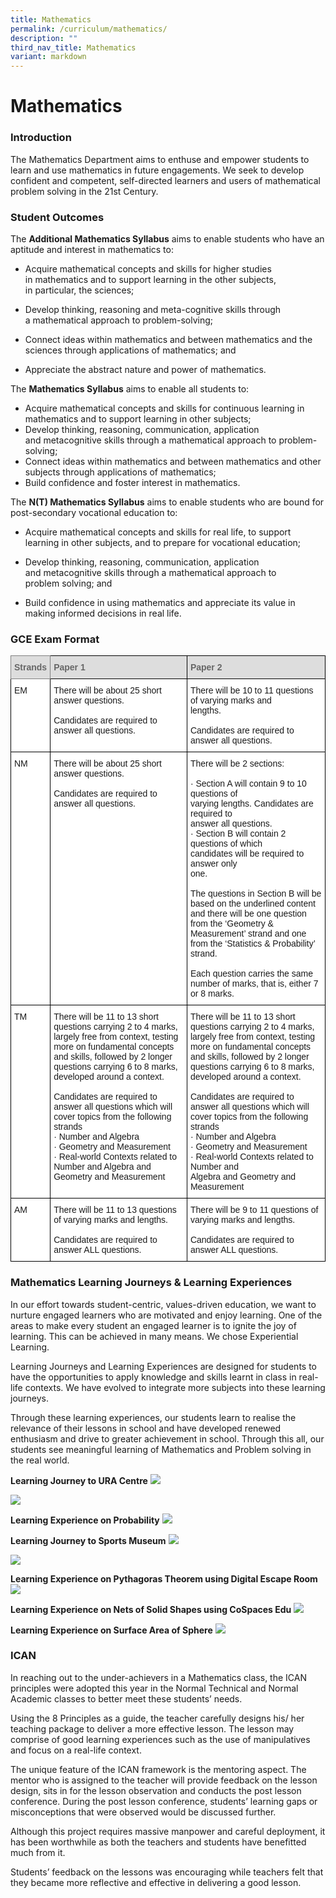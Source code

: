 ```yaml
---
title: Mathematics
permalink: /curriculum/mathematics/
description: ""
third_nav_title: Mathematics
variant: markdown
---
```

Mathematics
===========

### Introduction

The Mathematics Department aims to enthuse and empower students to learn and use mathematics in future engagements. We seek to develop confident and competent, self-directed learners and users of mathematical problem solving in the 21st Century.

### Student Outcomes

The&nbsp;<b>Additional Mathematics Syllabus</b>&nbsp;aims to enable&nbsp;students who have an aptitude and interest in mathematics to:

*   Acquire mathematical concepts and skills for higher studies in&nbsp;mathematics and to support learning in the other subjects, in&nbsp;particular, the sciences;  
    
*   Develop thinking, reasoning and meta-cognitive skills through a&nbsp;mathematical approach to problem-solving;  
    
*   Connect ideas within mathematics and between mathematics&nbsp;and the sciences through applications of mathematics; and  
    
*   Appreciate the abstract nature and power of mathematics.  
    

  

The&nbsp;<b>Mathematics Syllabus</b>&nbsp;aims to enable all students&nbsp;to:

*   Acquire mathematical concepts and skills for continuous&nbsp;learning in mathematics and to support learning in other&nbsp;subjects;
*   Develop thinking, reasoning, communication, application and&nbsp;metacognitive skills through a mathematical approach to&nbsp;problem-solving;&nbsp;
*   Connect ideas within mathematics and between mathematics&nbsp;and other subjects through applications of mathematics;&nbsp;
*   Build confidence and foster interest in mathematics.

  

The&nbsp;<b>N(T) Mathematics Syllabus</b>&nbsp;aims to enable students who are bound&nbsp;for post-secondary vocational education&nbsp;to:  

*   Acquire mathematical concepts and&nbsp;skills for real life, to support learning&nbsp;in other subjects, and to prepare for&nbsp;vocational education;&nbsp;
*   Develop thinking, reasoning,&nbsp;communication, application and&nbsp;metacognitive skills through a&nbsp;mathematical approach to problem&nbsp;solving; and&nbsp;  
    
*   Build confidence in using&nbsp;mathematics and appreciate its&nbsp;value in making informed decisions&nbsp;in real life.

### GCE Exam Format

<style type="text/css">
.tg  {border-collapse:collapse;border-spacing:0;}
.tg td{border-color:black;border-style:solid;border-width:1px;font-family:Arial, sans-serif;font-size:14px;
  overflow:hidden;padding:10px 5px;word-break:normal;}
.tg th{border-color:black;border-style:solid;border-width:1px;font-family:Arial, sans-serif;font-size:14px;
  font-weight:normal;overflow:hidden;padding:10px 5px;word-break:normal;}
.tg .tg-e14l{background-color:#DDD;color:#666;font-weight:bold;text-align:left;vertical-align:top}
.tg .tg-ky7k{background-color:#DDD;border-color:inherit;color:#666;font-weight:bold;text-align:left;vertical-align:top}
.tg .tg-ktyi{background-color:#FFF;text-align:left;vertical-align:top}
</style>
<table class="tg">
<thead>
  <tr>
    <th class="tg-ky7k"><span style="color:#666">Strands</span></th>
    <th class="tg-e14l"><span style="color:#666">Paper 1</span></th>
    <th class="tg-e14l"><span style="color:#666">Paper 2</span></th>
  </tr>
</thead>
<tbody>
  <tr>
    <td class="tg-ktyi">EM</td>
    <td class="tg-ktyi">There will be about 25 short answer questions. <br> <br>Candidates are required to answer all questions.</td>
    <td class="tg-ktyi">There will be 10 to 11 questions of varying marks and <br>lengths. <br> <br>Candidates are required to answer all questions.</td>
  </tr>
  <tr>
    <td class="tg-ktyi">NM</td>
    <td class="tg-ktyi">There will be about 25 short answer questions. <br> <br>Candidates are required to answer all questions.</td>
    <td class="tg-ktyi">There will be 2 sections: <br> <br>·  Section A will contain 9 to 10 questions of <br>    varying lengths. Candidates are required to <br>    answer all questions.<br>·  Section B will contain 2 questions of which <br>    candidates will be required to answer only <br>    one.<br> <br>The questions in Section B will be based on the underlined content and there will be one question from the ‘Geometry &amp; Measurement’ strand and one from the ‘Statistics &amp; Probability’ strand. <br> <br>Each question carries the same number of marks, that is, either 7 or 8 marks.</td>
  </tr>
  <tr>
    <td class="tg-ktyi">TM</td>
    <td class="tg-ktyi">There will be 11 to 13 short questions carrying 2 to 4 marks, largely free from context, testing more on fundamental concepts and skills, followed by 2 longer questions carrying 6 to 8 marks, developed around a context. <br> <br>Candidates are required to answer all questions which will cover topics from the following strands<br>·         Number and Algebra<br>·         Geometry and Measurement<br>·         Real-world Contexts related to Number and Algebra and Geometry and Measurement</td>
    <td class="tg-ktyi">There will be 11 to 13 short questions carrying 2 to 4 marks, largely free from context, testing more on fundamental concepts and skills, followed by 2 longer questions carrying 6 to 8 marks, developed around a context. <br> <br>Candidates are required to answer all questions which will cover topics from the following strands<br>·  Number and Algebra<br>·  Geometry and Measurement<br>·  Real-world Contexts related to Number and <br>    Algebra and Geometry and Measurement</td>
  </tr>
  <tr>
    <td class="tg-ktyi">AM</td>
    <td class="tg-ktyi">There will be 11 to 13 questions of varying marks and lengths. <br> <br>Candidates are required to answer ALL questions.</td>
    <td class="tg-ktyi">There will be 9 to 11 questions of varying marks and lengths. <br> <br>Candidates are required to answer ALL questions.</td>
  </tr>
</tbody>
</table>


### Mathematics Learning Journeys &amp; Learning Experiences

In our effort towards student-centric, values-driven education, we want to nurture engaged learners who are motivated and enjoy learning. One of the areas to make every student an engaged learner is to ignite the joy of learning. This can be achieved in many means. We chose Experiential Learning.

Learning Journeys and Learning Experiences are designed for students to have the opportunities to apply knowledge and skills learnt in class in real-life contexts. We have evolved to integrate more subjects into these learning journeys.

Through these learning experiences, our students learn to realise the relevance of their lessons in school and have developed renewed enthusiasm and drive to greater achievement in school.
Through this all, our students see meaningful learning of Mathematics and Problem solving in the real world.

**Learning Journey to URA Centre**
![](/images/Curriculum/Mathematics/LJ_to_URA_1.jpeg)

![](/images/Curriculum/Mathematics/LJ_to_URA_2.jpeg)

**Learning Experience on Probability**
![](/images/Curriculum/Mathematics/Learning_Probability.PNG)

**Learning Journey to Sports Museum**
![](/images/Curriculum/Mathematics/Math_Collage_2.PNG)

![](/images/Curriculum/Mathematics/Math_Collage_3.PNG)

**Learning Experience on Pythagoras Theorem using Digital Escape Room**
![](/images/Curriculum/Mathematics/Escape_Room_on_Pythagoras_Theorem.PNG)

**Learning Experience on Nets of Solid Shapes using CoSpaces Edu**
![](/images/Curriculum/Mathematics/Learning_Net_Shape.PNG)

**Learning Experience on Surface Area of Sphere**
![](/images/Curriculum/Mathematics/Learning_Surface_Areas_of_Spheres.PNG)

### ICAN

In reaching out to the under-achievers in a Mathematics class, the ICAN principles were adopted this year in the Normal Technical and Normal Academic classes to better meet these students’ needs.

Using the 8 Principles as a guide, the teacher carefully designs his/ her teaching package to deliver a more effective lesson. The lesson may comprise of good learning experiences such as the use of manipulatives and focus on a real-life context.&nbsp;

The unique feature of the ICAN framework is the mentoring aspect. The mentor who is assigned to the teacher will provide feedback on the lesson design, sits in for the lesson observation and conducts the post lesson conference. During the post lesson conference, students’ learning gaps or misconceptions that were observed would be discussed further.&nbsp;

Although this project requires massive manpower and careful deployment, it has been worthwhile as both the teachers and students have benefitted much from it.&nbsp;

Students’ feedback on the lessons was encouraging while teachers felt that they became more reflective and effective in delivering a good lesson.&nbsp;

